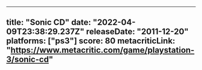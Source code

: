 
---
title: "Sonic CD"
date: "2022-04-09T23:38:29.237Z"
releaseDate: "2011-12-20"
platforms: ["ps3"]
score: 80
metacriticLink: "https://www.metacritic.com/game/playstation-3/sonic-cd"
---
